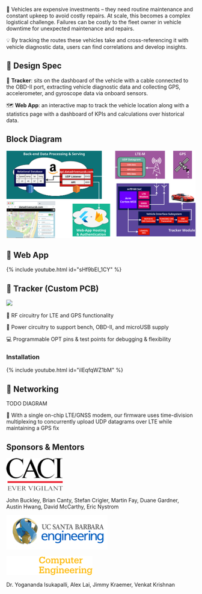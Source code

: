 

🚙 Vehicles are expensive investments – they need routine maintenance and constant upkeep to avoid costly repairs. At scale, this becomes a complex logistical challenge. Failures can be costly to the fleet owner in vehicle downtime for unexpected maintenance and repairs.​

💡 By tracking the routes these vehicles take and cross-referencing it with vehicle diagnostic data, users can find correlations and develop insights.

## 📝 Design Spec
📍 **Tracker**: sits on the dashboard of the vehicle with a cable connected to the OBD-II port, extracting vehicle diagnostic data and collecting GPS, accelerometer, and gyroscope data via onboard sensors.

🗺 **Web App**: an interactive map to track the vehicle location along with a statistics page with a dashboard of KPIs and calculations over historical data. 

## Block Diagram
![](/assets/images/blockdiagfinal_.svg)

## 💽 Web App
{% include youtube.html id="sHf9bEI_1CY" %}

## 📍 Tracker (Custom PCB)
![](/assets/images/pcb.png)

📡 RF circuitry for LTE and GPS functionality

🔌 Power circuitry to support bench, OBD-II, and microUSB supply

💻 Programmable OPT pins & test points for debugging & flexibility

### Installation
{% include youtube.html id="iIEqfqWZ1bM" %}

## 📶 Networking
TODO DIAGRAM

📡 With a single on-chip LTE/GNSS modem, our firmware uses time-division multiplexing to concurrently upload UDP datagrams over LTE while maintaining a GPS fix

## Sponsors & Mentors

[![](/assets/images/caci.png)]([https://www.caci.com/](https://www.caci.com/)
)

John Buckley, Brian Canty, Stefan Crigler, Martin Fay, Duane Gardner, Austin Hwang, David McCarthy, Eric Nystrom

[![](/assets/images/coe.png) ]([https://web.ece.ucsb.edu/~yoga/capstone/](https://web.ece.ucsb.edu/~yoga/capstone/)
)

[![](/assets/images/ce.png)]([https://ce.ucsb.edu](https://ce.ucsb.edu))

Dr. Yogananda Isukapalli, Alex Lai, 
Jimmy Kraemer, Venkat Krishnan
